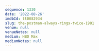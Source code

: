 ```yaml
---
sequence: 1330
date: '2022-08-26'
imdbId: tt0082934
slug: the-postman-always-rings-twice-1981
venue: null
venueNotes: null
medium: HBO Max
mediumNotes: null
---
```


